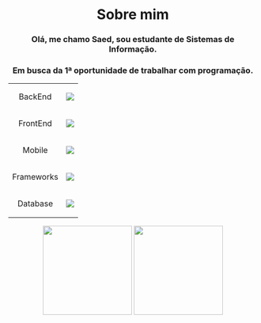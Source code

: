 <div align=center>
  
<h1>Sobre mim</h1> 
<h3>Olá, me chamo Saed, sou estudante de Sistemas de Informação.</h3>
<h3>Em busca da 1ª oportunidade de trabalhar com programação.</h3>
<p></p>


<table>
  <tr align = center>
    <td>BackEnd</td>
    <td><p align="center"> <a href=""> <img src="https://skillicons.dev/icons?i=java,kotlin"> </a> </p></td>
  </tr>
  <tr align = center>
    <td>FrontEnd</td>
    <td><p align="center"> <a href=""> <img src="https://skillicons.dev/icons?i=javascript,css,html"> </a> </p></td>
  </tr>
  <tr align = center>
    <td>Mobile</td>
    <td><p align="center"> <a href=""> <img src="https://skillicons.dev/icons?i=java,kotlin,androidstudio"> </a> </p></td>
  </tr>
  <tr align = center>
    <td>Frameworks</td>
    <td><p align="center"> <a href=""> <img src="https://skillicons.dev/icons?i=spring,react"> </a> </p></td>
  </tr>
  <tr align = center>
    <td>Database</td>
    <td><p align="center"> <a href=""> <img src="https://skillicons.dev/icons?i=mysql,sqlite,mongodb"> </a> </p></td>
  </tr>
</table>

<div>
 <img height=180 align="center" src="https://github-readme-stats.vercel.app/api?username=SaedSilva&show_icons=true&theme=github_dark&locale=pt-br&border_color=2D333A" />
 <img height=180 align="center" src="https://github-readme-stats.vercel.app/api/top-langs/?username=SaedSilva&layout=compact&theme=github_dark&locale=pt-br&border_color=2D333A" />
</div>

</div>
